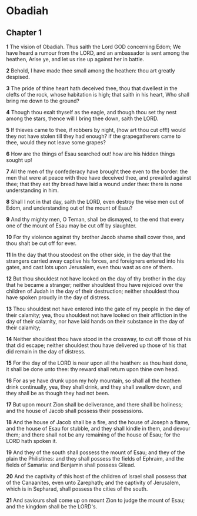 # Obadiah

## Chapter 1

**1** The vision of Obadiah. Thus saith the Lord GOD concerning Edom; We have heard a rumour from the LORD, and an ambassador is sent among the heathen, Arise ye, and let us rise up against her in battle.

**2** Behold, I have made thee small among the heathen: thou art greatly despised.

**3** The pride of thine heart hath deceived thee, thou that dwellest in the clefts of the rock, whose habitation is high; that saith in his heart, Who shall bring me down to the ground?

**4** Though thou exalt thyself as the eagle, and though thou set thy nest among the stars, thence will I bring thee down, saith the LORD.

**5** If thieves came to thee, if robbers by night, (how art thou cut off!) would they not have stolen till they had enough? if the grapegatherers came to thee, would they not leave some grapes?

**6** How are the things of Esau searched out! how are his hidden things sought up!

**7** All the men of thy confederacy have brought thee even to the border: the men that were at peace with thee have deceived thee, and prevailed against thee; that they eat thy bread have laid a wound under thee: there is none understanding in him.

**8** Shall I not in that day, saith the LORD, even destroy the wise men out of Edom, and understanding out of the mount of Esau?

**9** And thy mighty men, O Teman, shall be dismayed, to the end that every one of the mount of Esau may be cut off by slaughter.

**10** For thy violence against thy brother Jacob shame shall cover thee, and thou shalt be cut off for ever.

**11** In the day that thou stoodest on the other side, in the day that the strangers carried away captive his forces, and foreigners entered into his gates, and cast lots upon Jerusalem, even thou wast as one of them.

**12** But thou shouldest not have looked on the day of thy brother in the day that he became a stranger; neither shouldest thou have rejoiced over the children of Judah in the day of their destruction; neither shouldest thou have spoken proudly in the day of distress.

**13** Thou shouldest not have entered into the gate of my people in the day of their calamity; yea, thou shouldest not have looked on their affliction in the day of their calamity, nor have laid hands on their substance in the day of their calamity;

**14** Neither shouldest thou have stood in the crossway, to cut off those of his that did escape; neither shouldest thou have delivered up those of his that did remain in the day of distress.

**15** For the day of the LORD is near upon all the heathen: as thou hast done, it shall be done unto thee: thy reward shall return upon thine own head.

**16** For as ye have drunk upon my holy mountain, so shall all the heathen drink continually, yea, they shall drink, and they shall swallow down, and they shall be as though they had not been.

**17** But upon mount Zion shall be deliverance, and there shall be holiness; and the house of Jacob shall possess their possessions.

**18** And the house of Jacob shall be a fire, and the house of Joseph a flame, and the house of Esau for stubble, and they shall kindle in them, and devour them; and there shall not be any remaining of the house of Esau; for the LORD hath spoken it.

**19** And they of the south shall possess the mount of Esau; and they of the plain the Philistines: and they shall possess the fields of Ephraim, and the fields of Samaria: and Benjamin shall possess Gilead.

**20** And the captivity of this host of the children of Israel shall possess that of the Canaanites, even unto Zarephath; and the captivity of Jerusalem, which is in Sepharad, shall possess the cities of the south.

**21** And saviours shall come up on mount Zion to judge the mount of Esau; and the kingdom shall be the LORD's.

